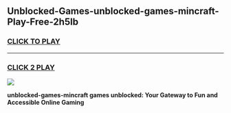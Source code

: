 
## Unblocked-Games-unblocked-games-mincraft-Play-Free-2h5lb
<h3>
<a href="https://premium76.site?title=unblocked-games-mincraft&ref=10A">CLICK TO PLAY</a></h3>
<hr>

<h3>
<a href="https://premium76.site?title=unblocked-games-mincraft&ref=10A">CLICK 2 PLAY</a>
  
</h3>

<a href="https://premium76.site?title=unblocked-games-mincraft&ref=10A"><img src="https://clearcache.store/games.png"></a>


**unblocked-games-mincraft games unblocked: Your Gateway to Fun and Accessible Online Gaming**
